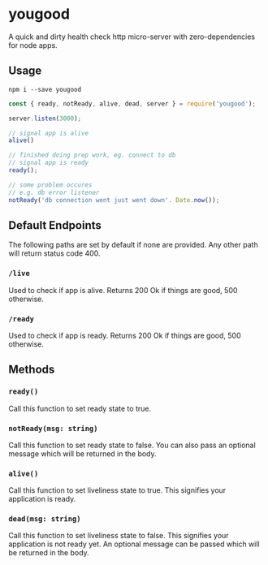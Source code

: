 # yougood
A quick and dirty health check http micro-server with zero-dependencies for node apps.

## Usage

`npm i --save yougood`

```javascript
const { ready, notReady, alive, dead, server } = require('yougood');

server.listen(3000);

// signal app is alive
alive()

// finished doing prep work, eg. connect to db
// signal app is ready
ready();

// some problem occures
// e.g. db error listener
notReady('db connection went just went down'. Date.now());
```

## Default Endpoints
The following paths are set by default if none are provided. Any other path will return status code 400.

### `/live`
Used to check if app is alive. Returns 200 Ok if things are good, 500 otherwise.

### `/ready`
Used to check if app is ready. Returns 200 Ok if things are good, 500 otherwise.

## Methods

### `ready()`
Call this function to set ready state to true.

### `notReady(msg: string)`
Call this function to set ready state to false. You can also pass an optional
message which will be returned in the body.

### `alive()`
Call this function to set liveliness state to true. This signifies your application
is ready.

### `dead(msg: string)`
Call this function to set liveliness state to false. This signifies your application
is not ready yet. An optional message can be passed which will be returned in the body.
